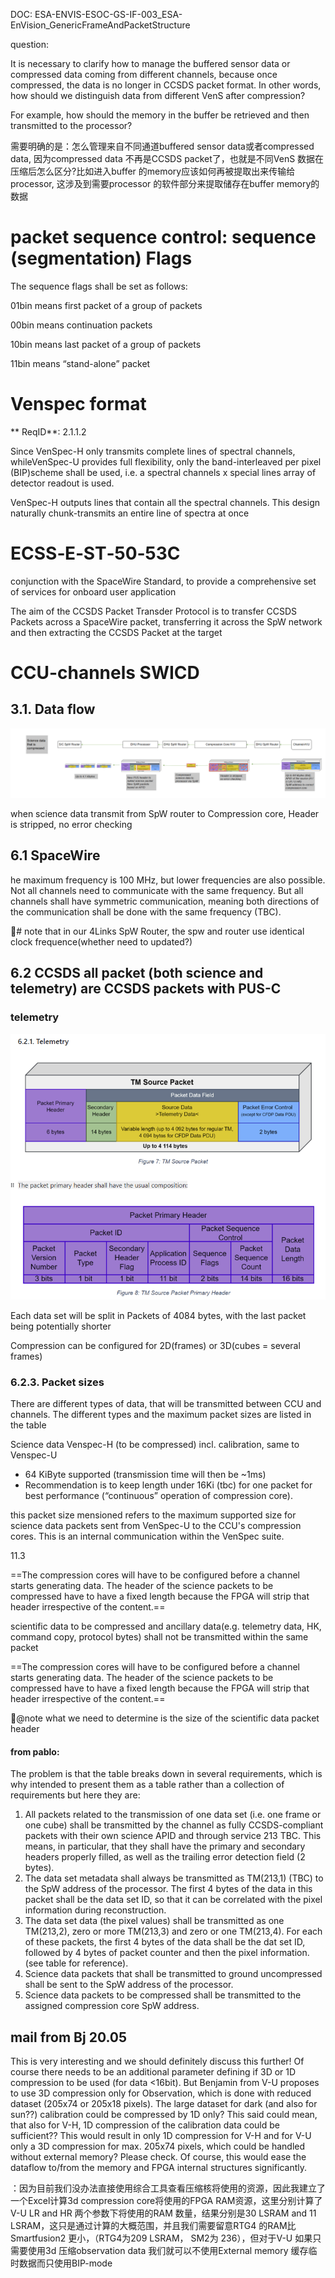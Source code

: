DOC: ESA-ENVIS-ESOC-GS-IF-003_ESA-EnVision_GenericFrameAndPacketStructure

question:

It is necessary to clarify how to manage the buffered sensor data or compressed data coming from different channels, because once compressed, the data is no longer in CCSDS packet format. In other words, how should we distinguish data from different VenS after compression?

For example, how should the memory in the buffer be retrieved and then transmitted to the processor?

需要明确的是：怎么管理来自不同通道buffered sensor data或者compressed data, 因为compressed data 不再是CCSDS packet了，也就是不同VenS 数据在压缩后怎么区分?比如进入buffer 的memory应该如何再被提取出来传输给 processor, 这涉及到需要processor 的软件部分来提取储存在buffer memory的数据

# packet sequence control: sequence (segmentation) Flags

The sequence flags shall be set as follows:

01bin means first packet of a group of packets

00bin means continuation packets

10bin means last packet of a group of packets

11bin means “stand-alone” packet

# Venspec format

**   ReqID**: 2.1.1.2

Since VenSpec-H only transmits complete lines of spectral channels, whileVenSpec-U provides full flexibility, only the band-interleaved per pixel (BIP)scheme shall be used, i.e. a spectral channels x special lines array of detector readout is used.

VenSpec-H outputs lines that contain all the spectral channels. This design naturally chunk-transmits an entire line of spectra at once

# ECSS‐E‐ST‐50‐53C

conjunction with the SpaceWire Standard, to provide a comprehensive set of services for onboard user application

The aim of the CCSDS Packet Transder Protocol is to transfer CCSDS Packets across a SpaceWire packet, transferring it across the SpW network and then extracting the CCSDS Packet at the target

# CCU-channels SWICD

## 3.1. Data flow

![1742833493817](images/Frame_packet_stru/1742833493817.png)

when science data transmit from SpW router to Compression core, Header is stripped, no error checking

## 6.1 SpaceWire

he maximum frequency is 100 MHz, but lower frequencies are also possible. Not all channels need to communicate with the same frequency. But all channels shall have symmetric communication, meaning both directions of the communication shall be done with the same frequency (TBC).

👀️# note that in our 4Links SpW Router, the spw and router use identical clock frequence(whether need to updated?)

## 6.2 CCSDS all packet (both science and telemetry) are CCSDS packets with PUS-C

### telemetry

![1742837163838](images/Frame_packet_stru/1742837163838.png)

Each data set will be split in Packets of 4084 bytes, with the last packet being potentially shorter

Compression can be configured for 2D(frames) or 3D(cubes = several frames)

### 6.2.3. Packet sizes

There are different types of data, that will be transmitted between CCU and channels. The different types and the maximum packet sizes are listed in the table

Science data Venspec-H (to be  compressed) incl. calibration, same to Venspec-U

* 64 KiByte supported  (transmission time will then be  \~1ms)
* Recommendation is to keep  length under 16Ki (tbc) for one  packet for best performance  (“continuous” operation of  compression core).

this packet size mensioned refers to the maximum supported size for science data packets sent from VenSpec-U to the CCU's compression cores. This is an internal communication within the VenSpec suite.

11.3

==The compression cores will have to be configured before a channel starts generating data. The header of the science packets to be compressed have to have a fixed length because the FPGA will strip that header irrespective of the content.==

scientific data to be compressed and ancillary data(e.g. telemetry data, HK, command copy, protocol bytes) shall not be transmitted within the same packet

==The compression cores will have to be configured before a channel starts generating data. The header of the science packets to be compressed have to have a fixed length because the FPGA will strip that header irrespective of the content.==

👀️@note what we need to determine is the size of the scientific data packet header

#### from pablo:

The problem is that the table breaks down in several requirements, which is why intended to present them as a table rather than a collection of requirements but here they are:

1. All packets related to the transmission of one data set (i.e. one frame or one cube) shall be transmitted by the channel as fully CCSDS-compliant packets with their own science APID and through service 213 TBC. This means, in particular, that they shall have the primary and secondary headers properly filled, as well as the trailing error detection field (2 bytes).
2. The data set metadata shall always be transmitted as TM(213,1) (TBC) to the SpW address of the processor. The first 4 bytes of the data in this packet shall be the data set ID, so that it can be correlated with the pixel information during reconstruction.
3. The data set data (the pixel values) shall be transmitted as one TM(213,2), zero or more TM(213,3) and zero or one TM(213,4). For each of these packets, the first 4 bytes of the data shall be the dat set ID, followed by 4 bytes of packet counter and then the pixel information. (see table for reference).
4. Science data packets that shall be transmitted to ground uncompressed shall be sent to the SpW address of the processor.
5. Science data packets to be compressed shall be transmitted to the assigned compression core SpW address.





## mail from Bj 20.05

This is very interesting and we should definitely discuss this further!
Of course there needs to be an additional parameter defining if 3D or 1D
compression to be used (for data <16bit).
But Benjamin from V-U proposes to use 3D compression only for Observation,
which is done with reduced dataset (205x74 or 205x18 pixels). The large
dataset for dark (and also for sun??) calibration could be compressed by 1D
only?
This said could mean, that also for V-H, 1D compression of the calibration
data could be sufficient??
This would result in only 1D compression for V-H and for V-U only a 3D
compression for max. 205x74 pixels, which could be handled without external
memory? Please check.
Of course, this would ease the dataflow to/from the memory and FPGA
internal structures significantly.


：因为目前我们没办法直接使用综合工具查看压缩核将使用的资源，因此我建立了一个Excel计算3d compression core将使用的FPGA RAM资源，这里分别计算了V-U LR and HR 两个参数下将使用的RAM 数量，结果分别是30 LSRAM and 11 LSRAM，这只是通过计算的大概范围，并且我们需要留意RTG4 的RAM比Smartfusion2 更小，（RTG4为209 LSRAM， SM2为 236），但对于V-U 如果只需要使用3d 压缩observation data 我们就可以不使用External memory 缓存临时数据而只使用BIP-mode
